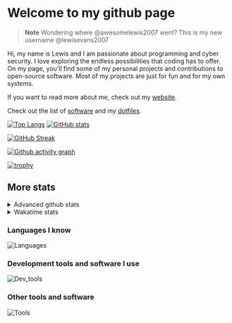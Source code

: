 # Welcome to my github page

> **Note**
> Wondering where @awesomelewis2007 went? This is my new username @lewisevans2007

Hi, my name is Lewis and I am passionate about programming and cyber security. I love exploring the endless possibilities that coding has to offer. On my page, you'll find some of my personal projects and contributions to open-source software. Most of my projects are just for fun and for my own systems.

If you want to read more about me, check out my [website](https://lewisevans2007.github.io/).

Check out the list of [software](https://github.com/lewisevans2007/lewisevans2007/blob/master/software.md) and my [dotfiles](https://github.com/lewisevans2007/dotfiles).

[![Top Langs](https://github-readme-stats.vercel.app/api/top-langs/?username=lewisevans2007&hide=html,css,jupyter%20notebook&langs_count=10&layout=donut&theme=transparent&exclude_repo=GPT-code-repository,Obsidian_vault)](https://github.com/anuraghazra/github-readme-stats) 
[![GitHub stats](https://github-readme-stats.vercel.app/api?username=lewisevans2007&show_icons=true&theme=transparent)](https://github.com/anuraghazra/github-readme-stats)

[![GitHub Streak](https://streak-stats.demolab.com?user=Awesomelewis2007&theme=transparent)](https://git.io/streak-stats)

[![Github activity graph](https://github-readme-activity-graph.vercel.app/graph?username=lewisevans2007&theme=github-compact&area=true)](https://github.com/ashutosh00710/github-readme-activity-graph)

[![trophy](https://github-profile-trophy.vercel.app/?username=lewisevans2007&theme=darkhub)](https://github.com/ryo-ma/github-profile-trophy)

## More stats
<details close>
<summary>Advanced github stats</summary>
<br>
  
![Metrics](https://raw.githubusercontent.com/lewisevans2007/lewisevans2007/master/github-metrics.svg)
  
</details>

<details close>
<summary>Wakatime stats</summary>
<br>

<!--START_SECTION:waka-->

```txt
Markdown      1 hr 20 mins    ██████▒░░░░░░░░░░░░░░░░░░   25.83 %
CSS           54 mins         ████▒░░░░░░░░░░░░░░░░░░░░   17.54 %
HTML          49 mins         ████░░░░░░░░░░░░░░░░░░░░░   16.07 %
C++           45 mins         ███▓░░░░░░░░░░░░░░░░░░░░░   14.62 %
Python        35 mins         ██▓░░░░░░░░░░░░░░░░░░░░░░   11.30 %
JavaScript    12 mins         █░░░░░░░░░░░░░░░░░░░░░░░░   03.93 %
JSON          9 mins          ▓░░░░░░░░░░░░░░░░░░░░░░░░   02.97 %
Git Config    7 mins          ▓░░░░░░░░░░░░░░░░░░░░░░░░   02.33 %
C             6 mins          ▓░░░░░░░░░░░░░░░░░░░░░░░░   02.23 %
YAML          5 mins          ▒░░░░░░░░░░░░░░░░░░░░░░░░   01.64 %
Other         2 mins          ▒░░░░░░░░░░░░░░░░░░░░░░░░   00.73 %
Objective-C   1 min           ░░░░░░░░░░░░░░░░░░░░░░░░░   00.51 %
Makefile      0 secs          ░░░░░░░░░░░░░░░░░░░░░░░░░   00.19 %
INI           0 secs          ░░░░░░░░░░░░░░░░░░░░░░░░░   00.06 %
Text          0 secs          ░░░░░░░░░░░░░░░░░░░░░░░░░   00.04 %
```

<!--END_SECTION:waka-->
</details>

### Languages I know
![Languages](https://skillicons.dev/icons?i=python,cpp,cs,c,javascript,nodejs,dotnet,bash,css,html,rust)
### Development tools and software I use
![Dev_tools](https://skillicons.dev/icons?i=git,docker,github,googlecloud,vscode,visualstudio,raspberrypi,linux,powershell,replit)
### Other tools and software
![Tools](https://skillicons.dev/icons?i=blender,ps,pr,ai,xd,figma)

